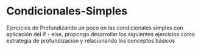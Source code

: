# Condicionales-Simples
Ejercicios de Profundizando un poco en las condicionales simples con aplicación del if - else, propongo desarrollar los siguientes ejercicios como estrategia de profundización y relacionando los conceptos básicos
